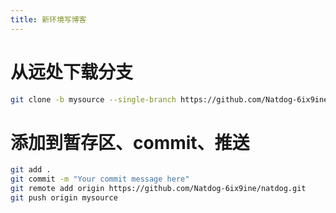 ```yaml
---
title: 新环境写博客
---
```


# 从远处下载分支

```bash
git clone -b mysource --single-branch https://github.com/Natdog-6ix9ine/natdog.git
```
# 添加到暂存区、commit、推送
```bash
git add .
git commit -m "Your commit message here"
git remote add origin https://github.com/Natdog-6ix9ine/natdog.git
git push origin mysource

```